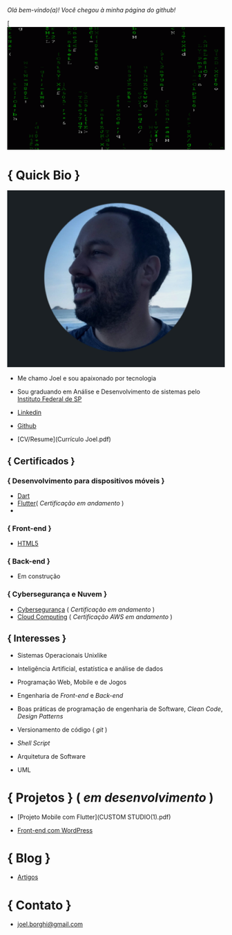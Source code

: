 _Olá bem-vindo(a)! Você chegou à minha página do github!_

[![Gif](Matrix.gif)

# { Quick Bio }



![Image](Perfil.png)


 - Me chamo Joel e sou apaixonado por tecnologia
 - Sou graduando em Análise e Desenvolvimento de sistemas pelo [Instituto Federal de SP](https://bra.ifsp.edu.br)
 
 - [Linkedin](https://www.linkedin.com/in/joel-guerreiro-a35866108)
 
 - [Github](https://github.com/Joelfo123)
 
 - [CV/Resume](Currículo Joel.pdf)

## { Certificados } 

### { Desenvolvimento para dispositivos móveis }

 - [Dart](https://www.devmedia.com.br/certificado/tecnologia/dart/joel-guerreiro)
 - [Flutter]()( _Certificação em andamento_ )
 - 
 ### { Front-end }
 
 - [HTML5](https://www.devmedia.com.br/certificado/tecnologia/html/joel-guerreiro)
 
 ### { Back-end }
 
 - Em construção
 
 ### { Cybersegurança e Nuvem }
 
 - [Cybersegurança]() ( _Certificação em andamento_ )
 - [Cloud Computing]() ( _Certificação AWS em andamento_ ) 

## { Interesses }
 
 - Sistemas Operacionais Unixlike
 - Inteligência Artificial, estatística e análise de dados
 - Programação Web, Mobile e de Jogos 
 - Engenharia de _Front-end_ e _Back-end_
 - Boas práticas de programação de engenharia de Software, _Clean Code_, _Design Patterns_

 - Versionamento de código ( _git_ )
 - _Shell Script_
 - Arquitetura de Software
 - UML

# { Projetos } ( _em desenvolvimento_ )
 
 - [Projeto Mobile com Flutter](CUSTOM STUDIO(1).pdf)

 - [Front-end com WordPress](https://cursospremium.com.br)



# { Blog }

- [Artigos](https://techrookie1987.blogspot.com)


# { Contato }

- [joel.borghi@gmail.com](mailto:joel.borghi@gmail.com)
